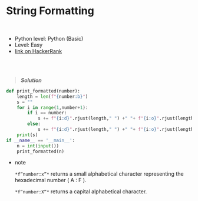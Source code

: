 # String Formatting

<br>

- Python level: Python (Basic)
- Level: Easy
- [link on HackerRank](https://www.hackerrank.com/challenges/python-string-formatting/problem?isFullScreen=true)

<br>
<br>

> ***Solution***
> 

```python
def print_formatted(number):
    length = len(f"{number:b}")
    s = ""
    for i in range(1,number+1):
        if i == number:
            s += f"{i:d}".rjust(length," ") +" "+ f"{i:o}".rjust(length," ") +" "+ f"{i:X}".rjust(length," ") +" "+ f"{i:b}".rjust(length," ")
        else:
            s += f"{i:d}".rjust(length," ") +" "+ f"{i:o}".rjust(length," ") +" "+ f"{i:X}".rjust(length," ") +" "+ f"{i:b}".rjust(length," ") + "\n"
    print(s)
if __name__ == '__main__':
    n = int(input())
    print_formatted(n)
```

- note
    
    `*f”number:x”*` returns a small alphabetical character representing the hexadecimal number ( A : F ).
    
    `*f”number:X”*` returns a capital alphabetical character.